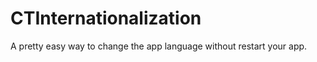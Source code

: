 CTInternationalization
======================

A pretty easy way to change the app language without restart your app.
